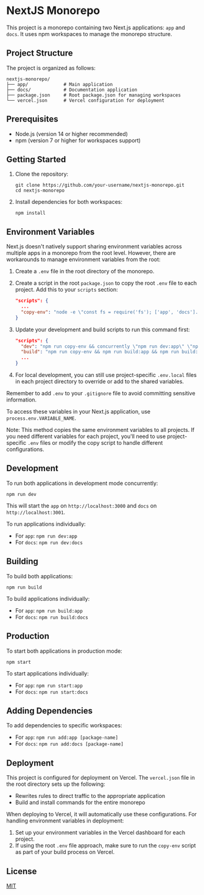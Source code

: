 # NextJS Monorepo

This project is a monorepo containing two Next.js applications: `app` and `docs`. It uses npm workspaces to manage the monorepo structure.

## Project Structure

The project is organized as follows:

```
nextjs-monorepo/
├── app/             # Main application
├── docs/            # Documentation application
├── package.json     # Root package.json for managing workspaces
└── vercel.json      # Vercel configuration for deployment
```

## Prerequisites

- Node.js (version 14 or higher recommended)
- npm (version 7 or higher for workspaces support)

## Getting Started

1. Clone the repository:
   ```
   git clone https://github.com/your-username/nextjs-monorepo.git
   cd nextjs-monorepo
   ```

2. Install dependencies for both workspaces:
   ```
   npm install
   ```

## Environment Variables

Next.js doesn't natively support sharing environment variables across multiple apps in a monorepo from the root level. However, there are workarounds to manage environment variables from the root:

1. Create a `.env` file in the root directory of the monorepo.

2. Create a script in the root `package.json` to copy the root `.env` file to each project. Add this to your `scripts` section:

   ```json
   "scripts": {
     ...
     "copy-env": "node -e \"const fs = require('fs'); ['app', 'docs'].forEach(dir => fs.copyFileSync('.env', `${dir}/.env`));\""
   }
   ```

3. Update your development and build scripts to run this command first:

   ```json
   "scripts": {
     "dev": "npm run copy-env && concurrently \"npm run dev:app\" \"npm run dev:docs\"",
     "build": "npm run copy-env && npm run build:app && npm run build:docs",
     ...
   }
   ```

4. For local development, you can still use project-specific `.env.local` files in each project directory to override or add to the shared variables.

Remember to add `.env` to your `.gitignore` file to avoid committing sensitive information.

To access these variables in your Next.js application, use `process.env.VARIABLE_NAME`.

Note: This method copies the same environment variables to all projects. If you need different variables for each project, you'll need to use project-specific `.env` files or modify the copy script to handle different configurations.

## Development

To run both applications in development mode concurrently:

```
npm run dev
```

This will start the `app` on `http://localhost:3000` and `docs` on `http://localhost:3001`.

To run applications individually:

- For `app`: `npm run dev:app`
- For `docs`: `npm run dev:docs`

## Building

To build both applications:

```
npm run build
```

To build applications individually:

- For `app`: `npm run build:app`
- For `docs`: `npm run build:docs`

## Production

To start both applications in production mode:

```
npm start
```

To start applications individually:

- For `app`: `npm run start:app`
- For `docs`: `npm run start:docs`

## Adding Dependencies

To add dependencies to specific workspaces:

- For `app`: `npm run add:app [package-name]`
- For `docs`: `npm run add:docs [package-name]`

## Deployment

This project is configured for deployment on Vercel. The `vercel.json` file in the root directory sets up the following:

- Rewrites rules to direct traffic to the appropriate application
- Build and install commands for the entire monorepo

When deploying to Vercel, it will automatically use these configurations. For handling environment variables in deployment:

1. Set up your environment variables in the Vercel dashboard for each project.
2. If using the root `.env` file approach, make sure to run the `copy-env` script as part of your build process on Vercel.

## License

[MIT](https://choosealicense.com/licenses/mit/)